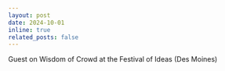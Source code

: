 ```yaml
---
layout: post
date: 2024-10-01
inline: true
related_posts: false
---
```

Guest on Wisdom of Crowd at the Festival of Ideas (Des Moines)
